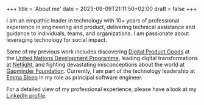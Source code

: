 +++
title = 'About me'
date = 2023-09-09T21:11:50+02:00
draft = false
+++

I am an empathic leader in technology with 10+ years of professional experience in engineering and product, delivering technical assistance and guidance to individuals, teams, and organizations. I am passionate about leveraging technology for social impact.

Some of my previous work includes discovering [Digital Product Goods](https://digitalpublicgoods.net/) at the [United Nations Development Programme](https://www.undp.org/), leading digital transformations at [Netlight](https://www.netlight.com/), and fighting devastating misconceptions about the world at [Gapminder Foundation](https://www.gapminder.org/). Currently, I am part of the technology leadership at [Emma Sleep](https://team.emma-sleep.com/) in my role as principal software engineer.

For a detailed view of my professional experience, please have a look at my [LinkedIn profile](https://www.linkedin.com/in/cjbackman/).
